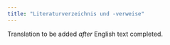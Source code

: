 ```yaml
---
title: "Literaturverzeichnis und -verweise"
---
```

Translation to be added _after_ English text completed.
